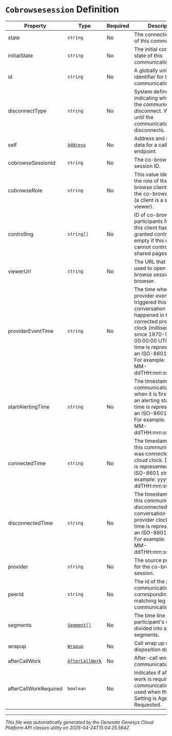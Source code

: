# `Cobrowsesession` Definition

| Property | Type | Required | Description |
|----------|------|----------|-------------|
| state | `string` | No | The connection state of this communication. |
| initialState | `string` | No | The initial connection state of this communication. |
| id | `string` | No | A globally unique identifier for this communication. |
| disconnectType | `string` | No | System defined string indicating what caused the communication to disconnect. Will be null until the communication disconnects. |
| self | [`Address`](address-definition.md) | No | Address and name data for a call endpoint. |
| cobrowseSessionId | `string` | No | The co-browse session ID. |
| cobrowseRole | `string` | No | This value identifies the role of the co-browse client within the co-browse session (a client is a sharer or a viewer). |
| controlling | `string[]` | No | ID of co-browse participants for which this client has been granted control (list is empty if this client cannot control any shared pages). |
| viewerUrl | `string` | No | The URL that can be used to open co-browse session in web browser. |
| providerEventTime | `string` | No | The time when the provider event which triggered this conversation update happened in the corrected provider clock (milliseconds since 1970-01-01 00:00:00 UTC). Date time is represented as an ISO-8601 string. For example: yyyy-MM-ddTHH:mm:ss[.mmm]Z |
| startAlertingTime | `string` | No | The timestamp the communication has when it is first put into an alerting state. Date time is represented as an ISO-8601 string. For example: yyyy-MM-ddTHH:mm:ss[.mmm]Z |
| connectedTime | `string` | No | The timestamp when this communication was connected in the cloud clock. Date time is represented as an ISO-8601 string. For example: yyyy-MM-ddTHH:mm:ss[.mmm]Z |
| disconnectedTime | `string` | No | The timestamp when this communication disconnected from the conversation in the provider clock. Date time is represented as an ISO-8601 string. For example: yyyy-MM-ddTHH:mm:ss[.mmm]Z |
| provider | `string` | No | The source provider for the co-browse session. |
| peerId | `string` | No | The id of the peer communication corresponding to a matching leg for this communication. |
| segments | [`Segment[]`](segment-definition.md) | No | The time line of the participant's call, divided into activity segments. |
| wrapup | [`Wrapup`](wrapup-definition.md) | No | Call wrap up or disposition data. |
| afterCallWork | [`AfterCallWork`](aftercallwork-definition.md) | No | After-call work for the communication. |
| afterCallWorkRequired | `boolean` | No | Indicates if after-call work is required for a communication. Only used when the ACW Setting is Agent Requested. |

---

*This file was automatically generated by the Generate Genesys Cloud Platform API classes utility on 2025-04-24T15:04:25.564Z*